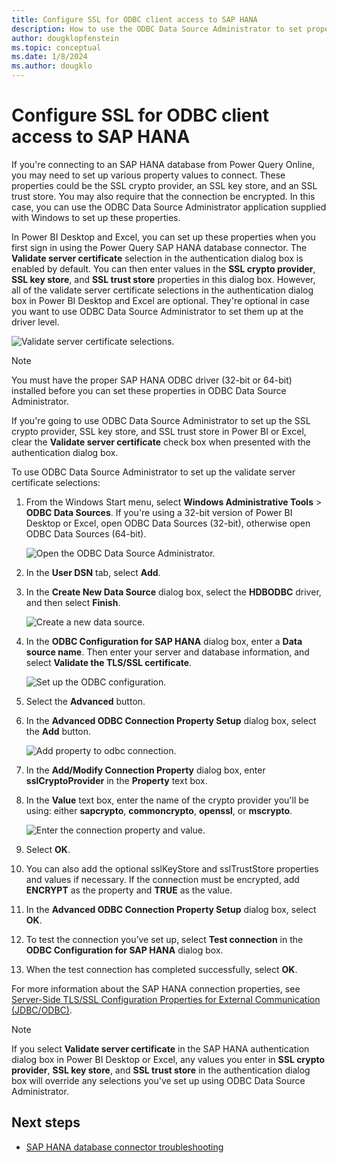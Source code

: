 ```yaml
---
title: Configure SSL for ODBC client access to SAP HANA
description: How to use the ODBC Data Source Administrator to set properties and values required to connect to a database using the Power Query SAP HANA database connector.
author: dougklopfenstein
ms.topic: conceptual
ms.date: 1/8/2024
ms.author: dougklo
---
```


# Configure SSL for ODBC client access to SAP HANA

If you're connecting to an SAP HANA database from Power Query Online, you may need to set up various property values to connect. These properties could be the SSL crypto provider, an SSL key store, and an SSL trust store. You may also require that the connection be encrypted. In this case, you can use the ODBC Data Source Administrator application supplied with Windows to set up these properties.

In Power BI Desktop and Excel, you can set up these properties when you first sign in using the Power Query SAP HANA database connector. The **Validate server certificate** selection in the authentication dialog box is enabled by default. You can then enter values in the **SSL crypto provider**, **SSL key store**, and **SSL trust store** properties in this dialog box. However, all of the validate server certificate selections in the authentication dialog box in Power BI Desktop and Excel are optional. They're optional in case you want to use ODBC Data Source Administrator to set them up at the driver level.

![Validate server certificate selections.](ssl-setup-odbc.png)

> [!NOTE]
> You must have the proper SAP HANA ODBC driver (32-bit or 64-bit) installed before you can set these properties in ODBC Data Source Administrator.

If you're going to use ODBC Data Source Administrator to set up the SSL crypto provider, SSL key store, and SSL trust store in Power BI or Excel, clear the **Validate server certificate** check box when presented with the authentication dialog box.

To use ODBC Data Source Administrator to set up the validate server certificate selections:

1. From the Windows Start menu, select **Windows Administrative Tools** > **ODBC Data Sources**. If you're using a 32-bit version of Power BI Desktop or Excel, open ODBC Data Sources (32-bit), otherwise open ODBC Data Sources (64-bit).

   ![Open the ODBC Data Source Administrator.](odbc-data-sources.png)

2. In the **User DSN** tab, select **Add**.

3. In the **Create New Data Source** dialog box, select the **HDBODBC** driver, and then select **Finish**.

    ![Create a new data source.](create-new-data-source.png)

4. In the **ODBC Configuration for SAP HANA** dialog box, enter a **Data source name**. Then enter your server and database information, and select **Validate the TLS/SSL certificate**.

    ![Set up the ODBC configuration.](odbc-configuration.png)

5. Select the **Advanced** button.

6. In the **Advanced ODBC Connection Property Setup** dialog box, select the **Add** button.

    ![Add property to odbc connection.](advanced-odbc-connection.png)

7. In the **Add/Modify Connection Property** dialog box, enter **sslCryptoProvider** in the **Property** text box.

8. In the **Value** text box, enter the name of the crypto provider you'll be using: either **sapcrypto**, **commoncrypto**, **openssl**, or **mscrypto**.

    ![Enter the connection property and value.](add-modify-connection-property.png)

9. Select **OK**.

10. You can also add the optional sslKeyStore and sslTrustStore properties and values if necessary. If the connection must be encrypted, add **ENCRYPT** as the property and **TRUE** as the value.

11. In the **Advanced ODBC Connection Property Setup** dialog box, select **OK**.

12. To test the connection you’ve set up, select **Test connection** in the **ODBC Configuration for SAP HANA** dialog box.

13. When the test connection has completed successfully, select **OK**.

For more information about the SAP HANA connection properties, see [Server-Side TLS/SSL Configuration Properties for External Communication (JDBC/ODBC)](https://help.sap.com/viewer/b3ee5778bc2e4a089d3299b82ec762a7/2.0.04/en-US/64065bc94ccb4f64bfb544686db23e60.html).

> [!NOTE]
>If you select **Validate server certificate** in the SAP HANA authentication dialog box in Power BI Desktop or Excel, any values you enter in **SSL crypto provider**, **SSL key store**, and **SSL trust store** in the authentication dialog box will override any selections you've set up using ODBC Data Source Administrator.

## Next steps

* [SAP HANA database connector troubleshooting](sap-hana-troubleshooting.md)
